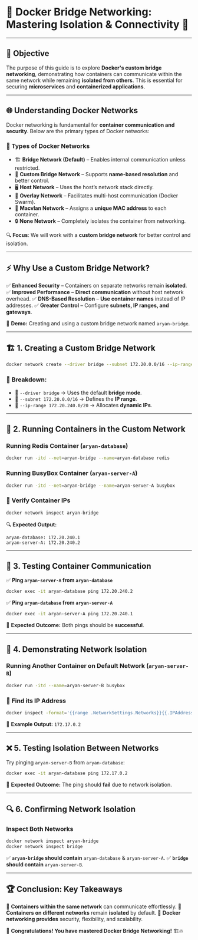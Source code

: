 # 🌉 Docker Bridge Networking: Mastering Isolation & Connectivity 🚀

---

## 🎯 **Objective**

The purpose of this guide is to explore **Docker's custom bridge networking**, demonstrating how containers can communicate within the same network while remaining **isolated from others**. This is essential for securing **microservices** and **containerized applications**.

---

## 🌐 **Understanding Docker Networks**

Docker networking is fundamental for **container communication and security**. Below are the primary types of Docker networks:

### 🔹 **Types of Docker Networks**

-   🏗 **Bridge Network (Default)** – Enables internal communication unless restricted.
-   🚏 **Custom Bridge Network** – Supports **name-based resolution** and better control.
-   🖥 **Host Network** – Uses the host’s network stack directly.
-   📡 **Overlay Network** – Facilitates multi-host communication (Docker Swarm).
-   🔌 **Macvlan Network** – Assigns a **unique MAC address** to each container.
-   🔒 **None Network** – Completely isolates the container from networking.

🔍 **Focus**: We will work with a **custom bridge network** for better control and isolation.

---

## ⚡ **Why Use a Custom Bridge Network?**

✅ **Enhanced Security** – Containers on separate networks remain **isolated**.
✅ **Improved Performance** – **Direct communication** without host network overhead.
✅ **DNS-Based Resolution** – **Use container names** instead of IP addresses.
✅ **Greater Control** – Configure **subnets, IP ranges, and gateways**.

📌 **Demo:** Creating and using a custom bridge network named `aryan-bridge`.

---

## 🏗 **1. Creating a Custom Bridge Network**

```bash
docker network create --driver bridge --subnet 172.20.0.0/16 --ip-range 172.20.240.0/20 aryan-bridge
```

### 📌 **Breakdown:**

-   🔹 `--driver bridge` → Uses the default **bridge mode**.
-   🔹 `--subnet 172.20.0.0/16` → Defines the **IP range**.
-   🔹 `--ip-range 172.20.240.0/20` → Allocates **dynamic IPs**.

---

## 🚀 **2. Running Containers in the Custom Network**

### Running **Redis Container** (`aryan-database`)

```bash
docker run -itd --net=aryan-bridge --name=aryan-database redis
```

### Running **BusyBox Container** (`aryan-server-A`)

```bash
docker run -itd --net=aryan-bridge --name=aryan-server-A busybox
```

### 📌 **Verify Container IPs**

```bash
docker network inspect aryan-bridge
```

🔍 **Expected Output:**

```
aryan-database: 172.20.240.1
aryan-server-A: 172.20.240.2
```

---

## 🔄 **3. Testing Container Communication**

✅ **Ping `aryan-server-A` from `aryan-database`**

```bash
docker exec -it aryan-database ping 172.20.240.2
```

✅ **Ping `aryan-database` from `aryan-server-A`**

```bash
docker exec -it aryan-server-A ping 172.20.240.1
```

🎯 **Expected Outcome:** Both pings should be **successful**.

---

## 🚧 **4. Demonstrating Network Isolation**

### Running **Another Container on Default Network** (`aryan-server-B`)

```bash
docker run -itd --name=aryan-server-B busybox
```

### 📌 **Find its IP Address**

```bash
docker inspect -format='{{range .NetworkSettings.Networks}}{{.IPAddress}}{{end}}' aryan-server-B
```

🛑 **Example Output:** `172.17.0.2`

---

## ❌ **5. Testing Isolation Between Networks**

Try pinging `aryan-server-B` from `aryan-database`:

```bash
docker exec -it aryan-database ping 172.17.0.2
```

🚨 **Expected Outcome:** The ping should **fail** due to network isolation.

---

## 🔍 **6. Confirming Network Isolation**

### Inspect Both Networks

```bash
docker network inspect aryan-bridge
docker network inspect bridge
```

✅ **`aryan-bridge` should contain** `aryan-database` & `aryan-server-A`.
✅ **`bridge` should contain** `aryan-server-B`.

---

## 🏆 **Conclusion: Key Takeaways**

🎯 **Containers within the same network** can communicate effortlessly.
🎯 **Containers on different networks** remain **isolated** by default.
🎯 **Docker networking provides** security, flexibility, and scalability.

🚀 **Congratulations! You have mastered Docker Bridge Networking!** 🏗🔥
